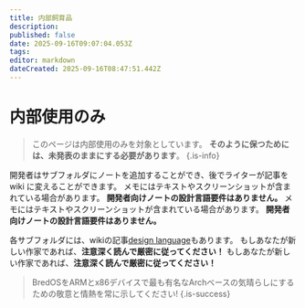 ```yaml
---
title: 内部飼育品
description:
published: false
date: 2025-09-16T09:07:04.053Z
tags:
editor: markdown
dateCreated: 2025-09-16T08:47:51.442Z
---
```


# 内部使用のみ

> このページは内部使用のみを対象としています。 **そのように保つためには、未発表のままにする必要があります**。
> {.is-info}

開発者はサブフォルダにノートを追加することができ、後でライターが記事を wiki に変えることができます。 メモにはテキストやスクリーンショットが含まれている場合があります。 **開発者向けノートの設計言語要件はありません。** メモにはテキストやスクリーンショットが含まれている場合があります。 **開発者向けノートの設計言語要件はありません。**

各サブフォルダには、wikiの記事[design language](/en/internal-bred-stuff/design-language)もあります。 もしあなたが新しい作家であれば、**注意深く読んで厳密に従ってください！** もしあなたが新しい作家であれば、**注意深く読んで厳密に従ってください！**

> BredOSをARMとx86デバイスで最も有名なArchベースの気晴らしにするための敬意と情熱を常に示してください!
> {.is-success}
